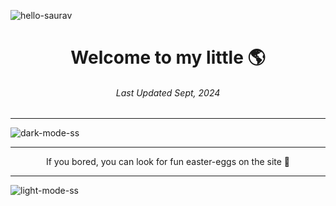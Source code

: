 ![hello-saurav](https://raw.githubusercontent.com/sauravhiremath/sauravhiremath/master/icon/animated-me.gif?token=AG2QVWYXDC4UY2XDPIZKBLC7E3JPO)

<h1 align="center">
  Welcome to my little 🌎
</h1>

<h6 align="center">
  Last Updated Sept, 2024
</h6>

<hr />

![dark-mode-ss](https://user-images.githubusercontent.com/28642011/187974037-9835e2ec-b953-4991-8236-3202785b70d4.png)
<hr />
<p align="center">If you bored, you can look for fun easter-eggs on the site 🎉</p>
<hr />

![light-mode-ss](https://user-images.githubusercontent.com/28642011/187974125-e0aef523-69c6-4d46-8068-3173a6bd40cf.png)

